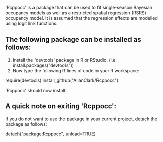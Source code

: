 'Rcppocc' is a package that can be used to fit single-season Bayesian occupancy 
models as well as a restricted spatial regression (RSRS) occupancy model. 
It is assumed that the regression effects are modelled using logit link 
functions.

The following package can be installed as follows: 
--------------------------------------------------

1. Install the 'devtools' package in R or RStudio. 
   (i.e. install.packages("devtools"))
2. Now type the following R lines of code in your R workspace: 

require(devtools)
install_github("AllanClark/Rcppocc")

'Rcppocc' should now install.


A quick note on exiting 'Rcppocc':
----------------------------------

If you do not want to use the package in your current project, detach the package
as follows:

detach("package:Rcppocc", unload=TRUE)

